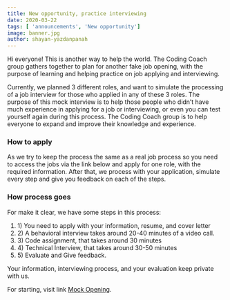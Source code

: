 ```yaml
---
title: New opportunity, practice interviewing
date: 2020-03-22
tags: [ 'announcements', 'New opportunity']
image: banner.jpg
author: shayan-yazdanpanah
---
```


Hi everyone!
This is another way to help the world.
The Coding Coach group gathers together to plan for another fake job opening, with the purpose of learning and helping practice on job applying and interviewing. 

Currently, we planned 3 different roles, and want to simulate the processing of a job interview for those who applied in any of these 3 roles. The purpose of this mock interview is to help those people who didn’t have much experience in applying for a job or interviewing, or even you can test yourself again during this process. The Coding Coach group is to help everyone to expand and improve their knowledge and experience.

### How to apply
As we try to keep the process the same as a real job process so you need to access the jobs via the link below and apply for one role, with the required information. After that, we process with your application, simulate every step and give you feedback on each of the steps.


### How process goes
For make it clear, we have some steps in this process:
 1. 1\) You need to apply with your information, resume, and cover letter
 2. 2\) A behavioral interview takes around 20-40 minutes of a video call.
 3. 3\) Code assignment, that takes around 30 minutes
 4. 4\) Technical Interview, that takes around 30-50 minutes
 5. 5\) Evaluate and Give feedback.


Your information, interviewing process, and your evaluation keep private with us.


For starting, visit link [Mock Opening](/mock-openings/).
